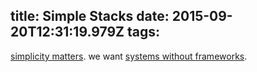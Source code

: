 title: Simple Stacks
date: 2015-09-20T12:31:19.979Z
tags:
---
[simplicity matters](https://www.youtube.com/watch?v=rI8tNMsozo0). we want [systems without frameworks](https://github.com/yoshuawuyts/noframeworkframework).
